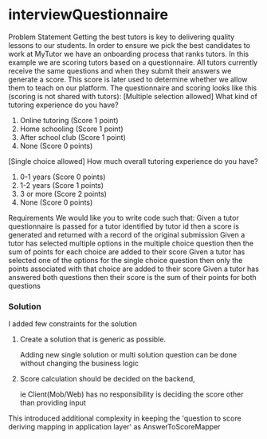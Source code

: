# interviewQuestionnaire

Problem Statement
Getting the best tutors is key to delivering quality lessons to our students. In order to ensure
we pick the best candidates to work at MyTutor we have an onboarding process that ranks
tutors. In this example we are scoring tutors based on a questionnaire. All tutors currently
receive the same questions and when they submit their answers we generate a score. This
score is later used to determine whether we allow them to teach on our platform. The
questionnaire and scoring looks like this (scoring is not shared with tutors):
[Multiple selection allowed] What kind of tutoring experience do you have?
1. Online tutoring (Score 1 point)
2. Home schooling (Score 1 point)
3. After school club (Score 1 point)
4. None (Score 0 points)
   
[Single choice allowed] How much overall tutoring experience do you have?
1. 0-1 years (Score 0 points)
2. 1-2 years (Score 1 points)
3. 3 or more (Score 2 points)
4. None (Score 0 points)
   
Requirements
We would like you to write code such that:
Given a tutor questionnaire is passed for a tutor identified by tutor id then a score is
generated and returned with a record of the original submission
Given a tutor has selected multiple options in the multiple choice question then the
sum of points for each choice are added to their score
Given a tutor has selected one of the options for the single choice question then only
the points associated with that choice are added to their score
Given a tutor has answered both questions then their score is the sum of their points
for both questions

### Solution
I added few constraints for the solution

1. Create a solution that is generic as possible.

   Adding new single solution or multi solution question can be done without changing the business logic
   
2. Score calculation should be decided on the backend, 

   ie Client(Mob/Web) has no responsibility is deciding the score other than providing input

This introduced additional complexity in keeping the 'question to score deriving mapping in application layer'
as AnswerToScoreMapper  
   

